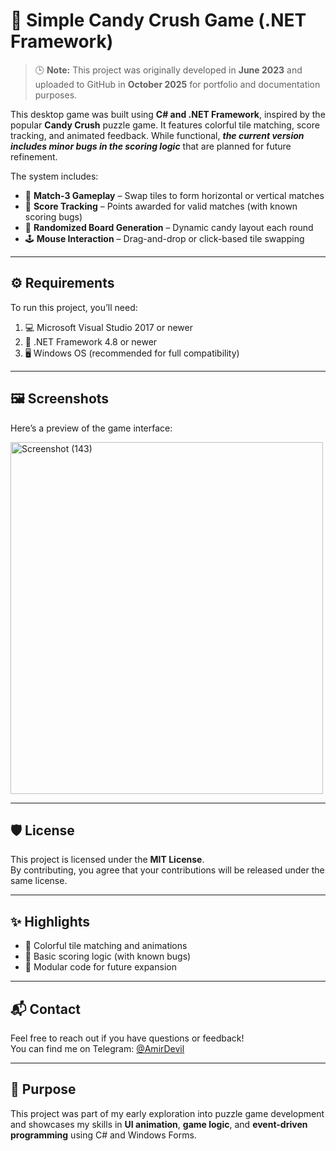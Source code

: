 # 🍬 Simple Candy Crush Game (.NET Framework)

> 🕒 **Note:** This project was originally developed in **June 2023** and uploaded to GitHub in **October 2025** for portfolio and documentation purposes.

This desktop game was built using **C# and .NET Framework**, inspired by the popular **Candy Crush** puzzle game. It features colorful tile matching, score tracking, and animated feedback. While functional, _**the current version includes minor bugs in the scoring logic**_ that are planned for future refinement.

The system includes:

- 🧩 **Match-3 Gameplay** – Swap tiles to form horizontal or vertical matches  
- 🎯 **Score Tracking** – Points awarded for valid matches (with known scoring bugs)  
- 🔄 **Randomized Board Generation** – Dynamic candy layout each round  
- 🕹️ **Mouse Interaction** – Drag-and-drop or click-based tile swapping  

---

## ⚙️ Requirements

To run this project, you’ll need:

1. 💻 Microsoft Visual Studio 2017 or newer  
2. 🧩 .NET Framework 4.8 or newer  
3. 🖥️ Windows OS (recommended for full compatibility)

---

## 🖼️ Screenshots

Here’s a preview of the game interface:

<img width="500" height="563" alt="Screenshot (143)" src="https://github.com/user-attachments/assets/9d69a8eb-4132-4617-b78c-8748523b4082" />


---

## 🛡️ License

This project is licensed under the **MIT License**.  
By contributing, you agree that your contributions will be released under the same license.

---

## ✨ Highlights

- 🍭 Colorful tile matching and animations  
- 🧠 Basic scoring logic (with known bugs)  
- 🧩 Modular code for future expansion  

---

## 📬 Contact

Feel free to reach out if you have questions or feedback!  
You can find me on Telegram: [@AmirDevil](https://t.me/AmirDevil)

---

## 🚀 Purpose

This project was part of my early exploration into puzzle game development and showcases my skills in **UI animation**, **game logic**, and **event-driven programming** using C# and Windows Forms.
